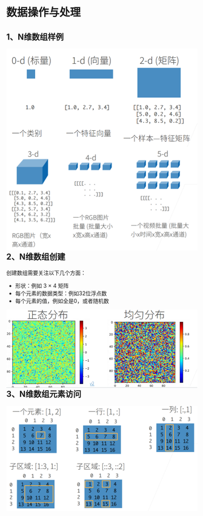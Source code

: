 # 数据操作与处理

## 1、N维数组样例

<img src="./images\image-20240909213028561.png" alt="image-20240909213028561" style="zoom: 67%;" align="left"/>

<img src="./images\image-20240909213043845.png" alt="image-20240909213043845" style="zoom:67%;" align="left"/>

## 2、N维数组创建

创建数组需要关注以下几个方面：

- 形状：例如 3 × 4 矩阵
- 每个元素的数据类型：例如32位浮点数
- 每个元素的值，例如全是0，或者随机数

<img src="./images\image-20240909213125870.png" alt="image-20240909213125870" style="zoom:80%;" align="left"/>

## 3、N维数组元素访问

<img src="./images\image-20240909213137620.png" alt="image-20240909213137620" style="zoom:67%;" align="left"/>